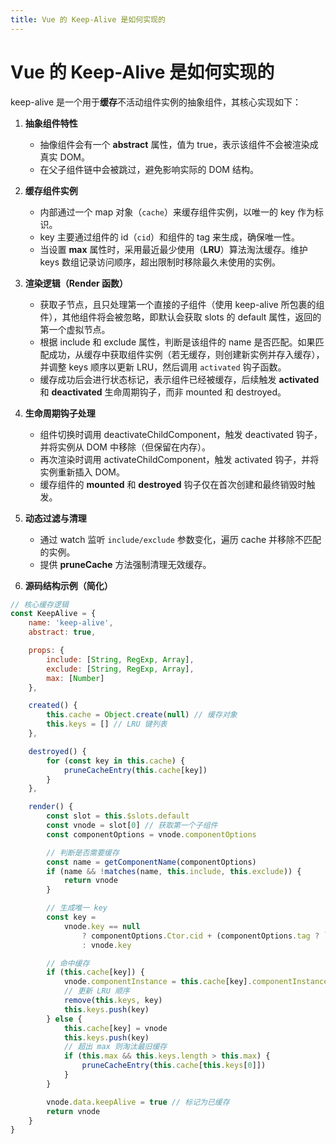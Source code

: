 ```yaml
---
title: Vue 的 Keep-Alive 是如何实现的
---
```


# Vue 的 Keep-Alive 是如何实现的

keep-alive 是一个用于**缓存**不活动组件实例的抽象组件，其核心实现如下：

1. **抽象组件特性**
    - 抽像组件会有一个 **abstract** 属性，值为 true，表示该组件不会被渲染成真实 DOM。
    - 在父子组件链中会被跳过，避免影响实际的 DOM 结构。

2. **缓存组件实例**
    - 内部通过一个 map 对象（`cache`）来缓存组件实例，以唯一的 key 作为标识。
    - key 主要通过组件的 id（`cid`）和组件的 tag 来生成，确保唯一性。
    - 当设置 **max** 属性时，采用最近最少使用（**LRU**）算法淘汰缓存。维护 keys 数组记录访问顺序，超出限制时移除最久未使用的实例。

3. **渲染逻辑（Render 函数）**
    - 获取子节点，且只处理第一个直接的子组件（使用 keep-alive 所包裹的组件），其他组件将会被忽略，即默认会获取 slots 的 default 属性，返回的第一个虚拟节点。
    - 根据 include 和 exclude 属性，判断是该组件的 name 是否匹配。如果匹配成功，从缓存中获取组件实例（若无缓存，则创建新实例并存入缓存），并调整 keys 顺序以更新 LRU，然后调用 `activated` 钩子函数。
    - 缓存成功后会进行状态标记，表示组件已经被缓存，后续触发 **activated** 和 **deactivated** 生命周期钩子，而非 mounted 和 destroyed。

4. **生命周期钩子处理**
    - 组件切换时调用 deactivateChildComponent，触发 deactivated 钩子，并将实例从 DOM 中移除（但保留在内存）。
    - 再次渲染时调用 activateChildComponent，触发 activated 钩子，并将实例重新插入 DOM。
    - 缓存组件的 **mounted** 和 **destroyed** 钩子仅在首次创建和最终销毁时触发。

5. **动态过滤与清理**
    - 通过 watch 监听 `include/exclude` 参数变化，遍历 cache 并移除不匹配的实例。
    - 提供 **pruneCache** 方法强制清理无效缓存。

6. **源码结构示例（简化）**
```js
// 核心缓存逻辑
const KeepAlive = {
    name: 'keep-alive',
    abstract: true,

    props: {
        include: [String, RegExp, Array],
        exclude: [String, RegExp, Array],
        max: [Number]
    },

    created() {
        this.cache = Object.create(null) // 缓存对象
        this.keys = [] // LRU 键列表
    },

    destroyed() {
        for (const key in this.cache) {
            pruneCacheEntry(this.cache[key])
        }
    },

    render() {
        const slot = this.$slots.default
        const vnode = slot[0] // 获取第一个子组件
        const componentOptions = vnode.componentOptions

        // 判断是否需要缓存
        const name = getComponentName(componentOptions)
        if (name && !matches(name, this.include, this.exclude)) {
            return vnode
        }

        // 生成唯一 key
        const key =
            vnode.key == null
                ? componentOptions.Ctor.cid + (componentOptions.tag ? `::${componentOptions.tag}` : '')
                : vnode.key

        // 命中缓存
        if (this.cache[key]) {
            vnode.componentInstance = this.cache[key].componentInstance
            // 更新 LRU 顺序
            remove(this.keys, key)
            this.keys.push(key)
        } else {
            this.cache[key] = vnode
            this.keys.push(key)
            // 超出 max 则淘汰最旧缓存
            if (this.max && this.keys.length > this.max) {
                pruneCacheEntry(this.cache[this.keys[0]])
            }
        }

        vnode.data.keepAlive = true // 标记为已缓存
        return vnode
    }
}
```
